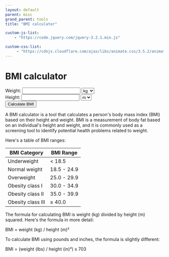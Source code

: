 ```yaml
---
layout: default
parent: misc
grand_parent: tools
title: "BMI calculator"

custom-js-list:
    - "https://code.jquery.com/jquery-3.2.1.min.js"

custom-css-list:
     - "https://cdnjs.cloudflare.com/ajax/libs/animate.css/3.5.2/animate.min.css"
---
```


# BMI calculator

<form>
  <label for="weight">Weight:</label>
  <input type="number" id="weight" name="weight">
  <select id="weight_unit" name="weight_unit">
    <option value="kg">kg</option>
    <option value="lbs">lbs</option>
  </select>
  <br>
  <label for="height">Height:</label>
  <input type="number" id="height" name="height">
  <select id="height_unit" name="height_unit">
    <option value="m">m</option>
    <option value="in">in</option>
  </select>
  <br>
  <button type="button" onclick="calculateBMI()">Calculate BMI</button>
</form>


<p id="result"></p>

<script>
function calculateBMI() {
  const weight = parseFloat(document.getElementById("weight").value);
  const weightUnit = document.getElementById("weight_unit").value;
  const height = parseFloat(document.getElementById("height").value);
  const heightUnit = document.getElementById("height_unit").value;

  // Convert weight to kg if necessary
  if (weightUnit === "lbs") {
    weight = weight / 2.205;
  }

  // Convert height to m if necessary
  if (heightUnit === "in") {
    height = height / 39.37;
  }

  // Calculate BMI
  const bmi = weight / (height * height);

  // Display BMI result
  const result = document.querySelector('#result');

  result.textContent = "Your BMI is " + bmi.toFixed(1);
  
    if (bmi < 18.5) {
      result.textContent += ". You are underweight.";
    } else if (bmi < 25) {
      result.textContent += ". You are at a healthy weight.";
    } else if (bmi < 30) {
      result.textContent += ". You are overweight.";
    } else {
      result.textContent += ". You are obese.";
    }
}
  
</script>

A BMI calculator is a tool that calculates a person's body mass index (BMI) based on their height and weight. BMI is a measurement of body fat based on an individual's height and weight, and it is commonly used as a screening tool to identify potential health problems related to weight.

Here's a table of BMI ranges:

| BMI Category | BMI Range |
| --- | --- |
| Underweight | < 18.5 |
| Normal weight | 18.5 - 24.9 |
| Overweight | 25.0 - 29.9 |
| Obesity class I | 30.0 - 34.9 |
| Obesity class II | 35.0 - 39.9 |
| Obesity class III | ≥ 40.0 |


The formula for calculating BMI is weight (kg) divided by height (m) squared. Here's the formula in more detail:

BMI = weight (kg) / height (m)²

To calculate BMI using pounds and inches, the formula is slightly different:

BMI = (weight (lbs) / height (in)²) x 703


